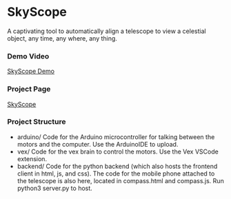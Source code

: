 # SkyScope
A captivating tool to automatically align a telescope to view a celestial object, any time, any where, any thing.

### Demo Video
[SkyScope Demo](https://youtu.be/CmvtFA55fYE)

### Project Page
[SkyScope](https://taikai.network/hackbox/hackathons/hawkhacks/projects/clwdewjpl0dljuc0145ylzz1k/idea)

### Project Structure
- arduino/ Code for the Arduino microcontroller for talking between the motors and the computer. Use the ArduinoIDE to upload.
- vex/ Code for the vex brain to control the motors. Use the Vex VSCode extension.
- backend/ Code for the python backend (which also hosts the frontend client in html, js, and css). The code for the mobile phone attached to the telescope is also here, located in compass.html and compass.js. Run python3 server.py to host.
